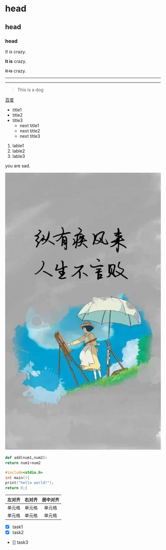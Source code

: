 # head
## head
### head
*It is* crazy.

**It is** crazy.

~~It is~~ crazy.

---
---

>This is a dog

[百度](http://www.baidu.com)

* title1
* title2
* title3 
  * next title1
  * next title2
  * next title3
 
1. lable1
1. lable2
1. lable3   

<p>you are sad.</p>

![努力奋斗](https://github.com/fangyihui-1/mymain/blob/main/%E4%B8%8D%E6%94%BE%E5%BC%83.jpg)

```python
def add(num1,num2):
return num1+num2
```

```c
#include<stdio.h>
int main(){
print("hello world!");
return 0;}

```
| 左对齐 | 右对齐 | 居中对齐 |
| :-----| ----: | :----: |
| 单元格 | 单元格 | 单元格 |
| 单元格 | 单元格 | 单元格 |

* [x] task1
* [x] task2
* [] task3
